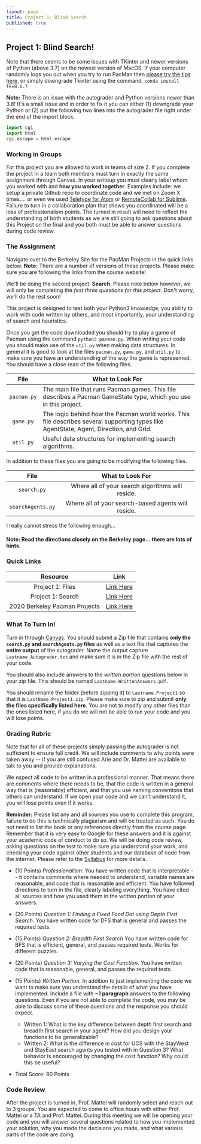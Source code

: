 ```yaml
---
layout: page
title: Project 1: Blind Search
published: true
---
```


## Project 1: Blind Search!

Note that there seems to be some issues with TKinter and newer versions of Python (above 3.7) on the newest version of MacOS.  If your computer randomly logs you out when you try to run PacMan then [please try the tips here](https://www.python.org/download/mac/tcltk/#built-in-8-6-8), or simply downgrade Tkinter using the command: `conda install tk=8.6.7`

**Note:** There is an issue with the autograder and Python versions newer than 3.8! It's a small issue and in order to fix it you can either (1) downgrade your Python or (2) put the following two lines into the autograder file right under the end of the import block.
```Python
import cgi
import html
cgi.escape = html.escape
```

### Working in Groups

For this project you are allowed to work in teams of size 2.  If you complete the project in a team both members must turn in exactly the same assignment through Canvas.  In your writeup you must clearly label whom you worked with and **how you worked together**.  Examples include: we setup a private Github repo to coordinate code and we met on Zoom X times.... or even we used [Teletype for Atom](https://teletype.atom.io/) or [RemoteCollab for Sublime](https://packagecontrol.io/packages/RemoteCollab).  Failure to turn in a collaboration plan that shows you coordinated will be a loss of professionalism points.  The turned in result will need to reflect the understanding of both students as we are still going to ask questions about this Project on the final and you both must be able to answer questions during code review.

### The Assignment

Navigate over to the Berkeley Site for the PacMan Projects in the quick links below.  **Note:** There are a number of versions of these projects.  Please make sure you are following the links from the course website!

We'll be doing the second project: **Search**.  Please note below however, we will only be completing the *first three questions for this project*.  Don't worry, we'll do the rest soon!

This project is designed to test both your Python3 knowledge, you ability to work with code written by others, and most importantly, your understanding of search and heuristics.

Once you get the code downloaded you should try to play a game of Pacman using the command `python3 pacman.py`. When writing your code you should make use of the `util.py` when making data structures.  In general it is good to look at the files `pacman.py`, `game.py`, and `util.py` to make sure you have an understanding of the way the game is represented.  You should have a close read of the following files.

| File | What to Look For |
|:-------:|--------|
| `pacman.py` | The main file that runs Pacman games. This file describes a Pacman GameState type, which you use in this project. |
| `game.py` | The logic behind how the Pacman world works. This file describes several supporting types like AgentState, Agent, Direction, and Grid. |
| `util.py` | Useful data structures for implementing search algorithms. |

In addition to these files you are going to be modifying the following files.

| File | What to Look For |
|:-------:|:--------:|
| `search.py` | Where all of your search algorithms will reside. |
| `searchAgents.py` | Where all of your search-based agents will reside. |

I really cannot stress the following enough...

#### Note: Read the directions closely on the Berkeley page... there are lots of hints.


### Quick Links

| Resource | Link |
|:-------:|:--------:|
| Project 1: Files | [Link Here](https://inst.eecs.berkeley.edu/~cs188/fa20/assets/files/search.zip) |
| Project 1: Search | [Link Here](https://inst.eecs.berkeley.edu/~cs188/fa20/project1/) |
| 2020 Berkeley Pacman Projects | [Link Here](https://inst.eecs.berkeley.edu/~cs188/fa20/projects/) |


### What To Turn In!

Turn in through [Canvas](https://tulane.instructure.com/). You should submit a Zip file that contains **only the `search.py` and `searchAgents.py` files** as well as a text file that captures the **entire output** of the autograder.  Name the output capture `Lastname.Autograder.txt` and make sure it is in the Zip file with the rest of your code.

You should also include answers to the *written portion* questions below in your zip file.  This should be named `Lastname.WrittenAnswers.pdf`.

You should rename the folder (before zipping it) to `Lastname.Project1` so that it is `LastName.Project1.zip`. Please make sure to zip and submit **only the files specifically listed here**.  You are not to modify any other files than the ones listed here, if you do we will not be able to run your code and you will lose points.

### Grading Rubric

Note that for all of these projects simply passing the autograder is not sufficient to ensure full credit.  We will include comments to why points were taken away -- if you are still confused Arie and Dr. Mattei are available to talk to you and provide explanations.  

We expect all code to be written in a professional manner. That means there are comments where there needs to be, that the code is written in a general way that is (reasonably) efficient, and that you use naming conventions that others can understand.  If we open your code and we can't understand it, you will lose points even if it works.

**Reminder:** Please list any and all sources you use to complete this program, failure to do this is technically plagiarism and will be treated as such. You do not need to list the book or any references directly from the course page.  Remember that it is very easy to Google for these answers and it is against your academic code of conduct to do so. We will be doing code review, asking questions on the test to make sure you understand your work, and checking your code against other students and our database of code from the internet.  Please refer to the [Syllabus](syllabus) for more details.

* (10 Points) *Professionalism*: You have written code that is interpretable -- it contains comments where needed to understand, variable names are reasonable, and code that is reasonable and efficient.  You have followed directions to turn in the file, clearly labeling everything.  You have cited all sources and how you used them in the written portion of your answers.
* (20 Points) *Question 1: Finding a Fixed Food Dot using Depth First Search.* You have written code for DFS that is general and passes the required tests.
* (15 Points) *Question 2: Breadth First Search* You have written code for BFS that is efficient, general, and passes required tests.  Works for different puzzles.
* (20 Points) *Question 3: Varying the Cost Function.* You have written code that is reasonable, general, and passes the required tests.
* (15 Points) *Written Portion.* In addition to just implementing the code we want to make sure you understand the details of what you have implemented.  Include a file with **~1 paragraph** answers to the following questions. Even if you are not able to complete the code, you may be able to discuss some of these questions and the response you should expect.
  * Written 1: What is the key difference between depth first search and breadth first search in your agent? How did you design your functions to be generalizable?
  * Written 2: What is the difference in cost for UCS with the StayWest and StayEast search agents you tested with in Question 3? What behavior is encouraged by changing the cost function? Why could this be useful?

* Total Score: 80 Points

### Code Review

After the project is turned in, Prof. Mattei will randomly select and reach out to 3 groups. You are expected to come to office hours with either Prof. Mattei or a TA and Prof. Mattei.  During this meeting we will be opening your code and you will answer several questions related to how you implemented your solution, why you made the decisions you made, and what various parts of the code are doing.